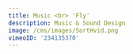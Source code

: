 ```yaml
---
title: Music <br> 'Fly'
description: Music & Sound Design
image: /cms/images/SortHvid.png
vimeoID: '234135370'
---
```






